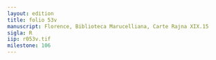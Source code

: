 ```yaml
---
layout: edition
title: folio 53v
manuscript: Florence, Biblioteca Marucelliana, Carte Rajna XIX.15
sigla: R
iip: r053v.tif
milestone: 106
---
```


